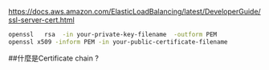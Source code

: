 https://docs.aws.amazon.com/ElasticLoadBalancing/latest/DeveloperGuide/ssl-server-cert.html

```bash
openssl   rsa  -in your-private-key-filename  -outform PEM 
openssl x509 -inform PEM -in your-public-certificate-filename
```

##什麼是Certificate chain ?